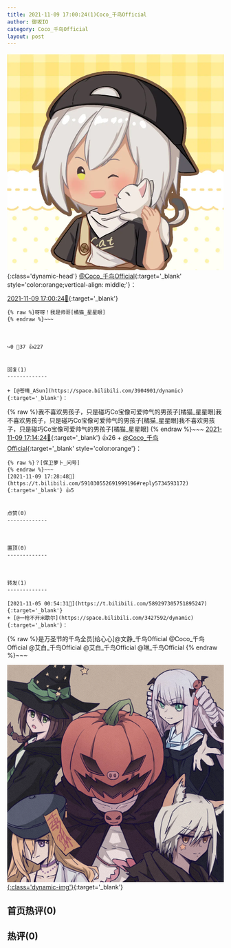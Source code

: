 ```yaml
---
title: 2021-11-09 17:00:24(1)Coco_千鸟Official
author: 御坂IO
category: Coco_千鸟Official
layout: post
---
```


![img](/images/85e485bc0dbd0cde4d15f24d7cffe9704618ad10.jpg){:class='dynamic-head'}
[@Coco_千鸟Official](https://space.bilibili.com/1891728206/dynamic){:target='_blank' style='color:orange;vertical-align: middle;'}：

[2021-11-09 17:00:24🔗](https://t.bilibili.com/591030552691999196){:target='_blank'}

~~~
{% raw %}呀呀！我是帅哥[橘猫_星星眼]
{% endraw %}~~~



↪️0 💬37 👍227


回复(1)
-------------

+ [@苍晴_ASun](https://space.bilibili.com/3904901/dynamic){:target='_blank'}：
~~~
{% raw %}我不喜欢男孩子，只是碰巧Co宝像可爱帅气的男孩子[橘猫_星星眼]我不喜欢男孩子，只是碰巧Co宝像可爱帅气的男孩子[橘猫_星星眼]我不喜欢男孩子，只是碰巧Co宝像可爱帅气的男孩子[橘猫_星星眼]
{% endraw %}~~~
[2021-11-09 17:14:24🔗](https://t.bilibili.com/591030552691999196#reply5734523348){:target='_blank'} 👍26
    + [@Coco_千鸟Official](https://space.bilibili.com/1891728206/dynamic){:target='_blank' style='color:orange'}：
~~~
{% raw %}？[保卫萝卜_问号]
{% endraw %}~~~
[2021-11-09 17:28:48🔗](https://t.bilibili.com/591030552691999196#reply5734593172){:target='_blank'} 👍5


点赞(0)
-------------



置顶(0)
-------------



转发(1)
-------------

[2021-11-05 00:54:31🔗](https://t.bilibili.com/589297305751895247){:target='_blank'}
+ [@一枪不开米歇尔](https://space.bilibili.com/3427592/dynamic){:target='_blank'}：
~~~
{% raw %}是万圣节的千鸟全员[给心心]@文静_千鸟Official @Coco_千鸟Official @艾白_千鸟Official @艾白_千鸟Official @琳_千鸟Official 
{% endraw %}~~~


[![img](/images/496537eb8ab4512a0f2b78da1c1bdcdf0465887c.jpg){:class='dynamic-img'}](/images/496537eb8ab4512a0f2b78da1c1bdcdf0465887c.jpg){:target='_blank'}




首页热评(0)
-------------



热评(0)
-------------



